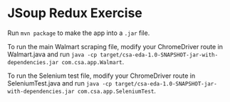# JSoup Redux Exercise

Run `mvn package` to make the app into a `.jar` file.

To run the main Walmart scraping file, modify your ChromeDriver route in Walmart.java and run `java -cp target/csa-eda-1.0-SNAPSHOT-jar-with-dependencies.jar com.csa.app.Walmart`.

To run the Selenium test file, modify your ChromeDriver route in SeleniumTest.java and run `java -cp target/csa-eda-1.0-SNAPSHOT-jar-with-dependencies.jar com.csa.app.SeleniumTest`.
